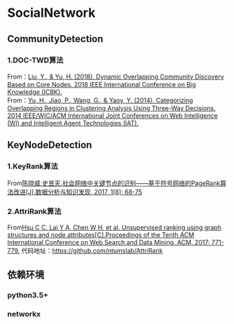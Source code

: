 # SocialNetwork
## CommunityDetection
### 1.DOC-TWD算法<br>
From：[Liu, Y., & Yu, H. (2018). Dynamic Overlapping Community Discovery Based on Core Nodes. 2018 IEEE International Conference on Big Knowledge (ICBK).](https://sci-hub.tw/10.1109/icbk.2018.00041)<br>
From：[Yu, H., Jiao, P., Wang, G., & Yaoy, Y. (2014). Categorizing Overlapping Regions in Clustering Analysis Using Three-Way Decisions. 2014 IEEE/WIC/ACM International Joint Conferences on Web Intelligence (WI) and Intelligent Agent Technologies (IAT).](https://sci-hub.tw/10.1109/WI-IAT.2014.118)
## KeyNodeDetection
### 1.KeyRank算法<br>
From[陈晓威,史昱天.社会网络中关键节点的识别——基于符号网络的PageRank算法改进[J].数据分析与知识发现, 2017, 1(8): 68-75](br)
### 2.AttriRank算法<br>
From[Hsu C C, Lai Y A, Chen W H, et al. Unsupervised ranking using graph structures and node attributes[C].Proceedings of the Tenth ACM International Conference on Web Search and Data Mining. ACM, 2017: 771-779.](https://sci-hub.tw/https://doi.org/10.1145/3018661.3018668)
代码地址：https://github.com/ntumslab/AttriRank
## 依赖环境
### python3.5+
### networkx

